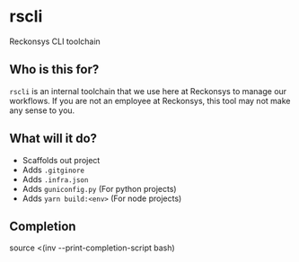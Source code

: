 # rscli

Reckonsys CLI toolchain

## Who is this for?

`rscli` is an internal toolchain that we use here at Reckonsys to manage our workflows. If you are not an employee at Reckonsys, this tool may not make any sense to you.


## What will it do?

* Scaffolds out project
* Adds `.gitginore`
* Adds `.infra.json`
* Adds `guniconfig.py` (For python projects)
* Adds `yarn build:<env>` (For node projects)

## Completion

source <(inv --print-completion-script bash)
